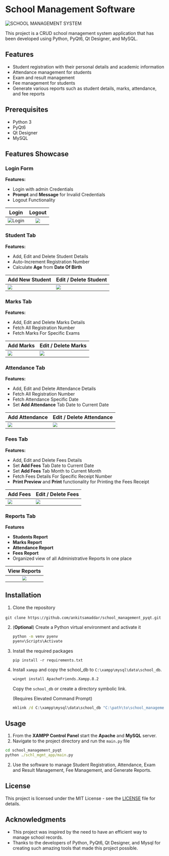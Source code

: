 # School Management Software

![SCHOOL MANAGEMENT SYSTEM](./media_/header.png)

This project is a CRUD school management system application that has been developed using Python, PyQt6, Qt Designer, and MySQL.


## Features

- Student registration with their personal details and academic information
- Attendance management for students
- Exam and result management
- Fee management for students
- Generate various reports such as student details, marks, attendance, and fee reports

## Prerequisites

- Python 3
- PyQt6
- Qt Designer
- MySQL

## Features Showcase

### Login Form

**Features:**

- Login with admin Credentials
- **Prompt** and **Message** for Invalid Credentials 
- Logout Functionality

|                            Login                             |                       Logout                       |
| :----------------------------------------------------------: | :------------------------------------------------: |
| <img src=".\media_\login.gif" alt="Login" style="zoom: 90%;" /> | <img src="./media_/logout.gif" style="zoom:90%;" /> |

### Student Tab

**Features:**

- Add, Edit and Delete Student Details
- Auto-Increment Registration Number
- Calculate **Age** from **Date Of Birth**

| Add New Student                                         | Edit / Delete Student                                        |
| ------------------------------------------------------- | ------------------------------------------------------------ |
| <img src="./media_/student_add.gif" style="zoom:90%;" /> | <img src="./media_/student_edit_delete.gif" style="zoom:90%;" /> |

### Marks Tab

**Features:**

- Add, Edit and Delete Marks Details
- Fetch All Registration Number
- Fetch Marks For Specific Exams

| Add Marks                                             | Edit / Delete Marks                                          |
| ----------------------------------------------------- | ------------------------------------------------------------ |
| <img src="./media_/marks_add.gif" style="zoom:90%;" /> | <img src="./media_/marks_edit_delete.gif" style="zoom:90%;" /> |

### Attendance Tab

**Features:**

- Add, Edit and Delete Attendance Details
- Fetch All Registration Number
- Fetch Attendance Specific Date
- Set **Add Attendance** Tab Date to Current Date 

| Add Attendance                                             | Edit / Delete Attendance                                     |
| ---------------------------------------------------------- | ------------------------------------------------------------ |
| <img src="./media_/attendance_add.gif" style="zoom:90%;" /> | <img src="./media/attendance_edit_delete.gif" style="zoom:90%;" /> |

### Fees Tab

**Features:**

- Add, Edit and Delete Fees Details
- Set **Add Fees** Tab Date to Current Date 
- Set **Add Fees** Tab Month to Current Month 
- Fetch Fees Details For Specific Receipt Number
- **Print Preview** and **Print** functionality for Printing the Fees Receipt

| Add Fees                                             | Edit / Delete Fees                                           |
| ---------------------------------------------------- | ------------------------------------------------------------ |
| <img src="./media_/fees_add.gif" style="zoom:90%;" /> | <img src="./media/fees_edit_delete.gif" style="zoom:90%;" /> |

### Reports Tab

**Features**

- **Students Report**
- **Marks Report**
- **Attendance Report**
- **Fees Report**
- Organized view of all Administrative Reports In one place 

|                    View Reports                     |
| :-------------------------------------------------: |
| <img src="./media_/reports.gif" style="zoom:80%;" /> |



## Installation

1. Clone the repository

​	`git clone https://github.com/ankitsamaddar/school_management_pyqt.git`

2. (**Optional**) Create a Python virtual environment and activate it

   ```bash
   python -m venv pyenv
   pyenv\Scripts\Activate
   ```

3. Install the required packages

  	`pip install -r requirements.txt`

4. Install `xampp` and copy the school_db to `C:\xampp\mysql\data\school_db`.

   ```bat
   winget install ApacheFriends.Xampp.8.2
   ```

   Copy the `school_db` or create a directory symbolic link.

   (Requires Elevated Command Prompt)

   ```bat
   mklink /d C:\xampp\mysql\data\school_db "C:\path\to\school_management_pyqt\schl_mgmt_app\school_db"
   ```


## Usage

1. From the **XAMPP Control Panel** start the **Apache** and **MySQL** server.
2. Navigate to the project directory and run the `main.py` file

  ```bat
  cd school_management_pyqt 
  python ./schl_mgmt_app/main.py
  ```

2. Use the software to manage Student Registration, Attendance, Exam and Result Management, Fee Management, and Generate Reports.

## License

This project is licensed under the MIT License - see the [LICENSE]() file for details.

## Acknowledgments

- This project was inspired by the need to have an efficient way to manage school records.
- Thanks to the developers of Python, PyQt6, Qt Designer, and Mysql for creating such amazing tools that made this project possible.
